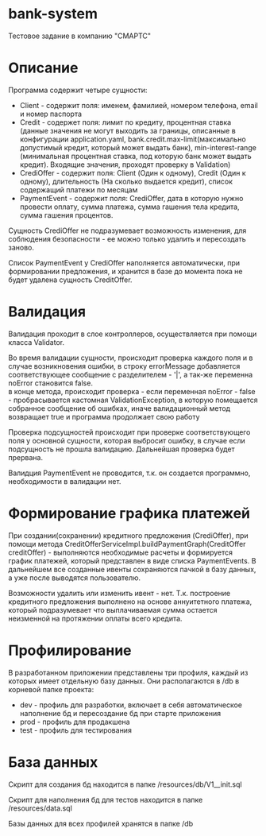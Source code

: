 # bank-system
Тестовое задание в компанию "СМАРТС"
# Описание
Программа содержит четыре сущности:
*  Client - содержит поля: именем, фамилией, номером телефона, email и номер паспорта
*  Credit - содержет поля: лимит по кредиту, процентная ставка (данные значения не могут выходить за границы, описанные в конфигурации application.yaml, bank.credit.max-limit(максимально допустимый кредит, который может выдать банк), min-interest-range (минимальная процентная ставка, под которую банк может выдать кредит). Входящие значения, проходят проверку в Validation)
*  CrediOffer - содержит поля: Client (Один к одному), Credit (Один к одному), длительность (На сколько выдается кредит), список содержащий платежи по месяцам
*  PaymentEvent - содержит поля: CrediOffer, дата в которую нужно провести оплату, сумма платежа, сумма гашения тела кредита, сумма гашения процентов. 

Сущность CrediOffer не подразумевает возможность изменения, для соблюдения безопасности - ее можно только удалить и пересоздать заново.

Список PaymentEvent у CrediOffer наполняется автоматически, при формировании предложения, и хранится в базе до момента пока не будет удалена сущность CreditOffer.


# Валидация
Валидация проходит в слое контроллеров, осуществляется при помощи класса Validator.  

Во время валидации сущности, происходит проверка каждого поля и в случае возникновения ошибки, в строку errorMessage добавляется соответствующее сообщение с разделителем - '|', а так-же переменна noError становится false.   
в конце метода, происходит проверка - если переменная noError - false - пробрасывается кастомная ValidationException, в которую помещается собранное сообщение об ошибках, иначе валидационный метод возвращает true и программа продолжает свою работу

Проверка подсущностей происходит при проверке соответствующего поля у основной сущности, которая выбросит ошибку, в случае если подсущность не прошла валидацию. Дальнейшая проверка будет прервана.    

Валидция PaymentEvent не проводится, т.к. он создается программно, необходимости в валидации нет.

# Формирование графика платежей
При создании(сохранении) кредитного предложения (CrediOffer), при помощи метода CreditOfferServiceImpl.buildPaymentGraph(CreditOffer creditOffer) - выполняются необходимые расчеты и формируется график платежей, который представлен в виде списка PaymentEvents. В дальнейшем все созданные ивенты сохраняются пачкой в базу данных, а уже после выводятся пользователю.    

Возможности удалить или изменить ивент - нет. Т.к. построение кредитного предложения выполнено на основе аннуитетного платежа, который подразумевает что выплачиваемая сумма остается неизменной на протяжении оплаты всего кредита.

# Профилирование
В разработанном приложении представлены три профиля, каждый из которых имеет отдельную базу данных. Они располагаются в /db в корневой папке проекта: 
*  dev - профиль для разработки, включает в себя автоматическое наполнение бд и пересоздание бд при старте приложения
*  prod - профиль для продакшена
*  test - профиль для тестирования

# База данных
Скрипт для создания бд находится в папке /resources/db/V1__init.sql

Скрипт для наполнения бд для тестов находится в папке /resources/data.sql

Базы данных для всех профилей хранятся в папке /db

